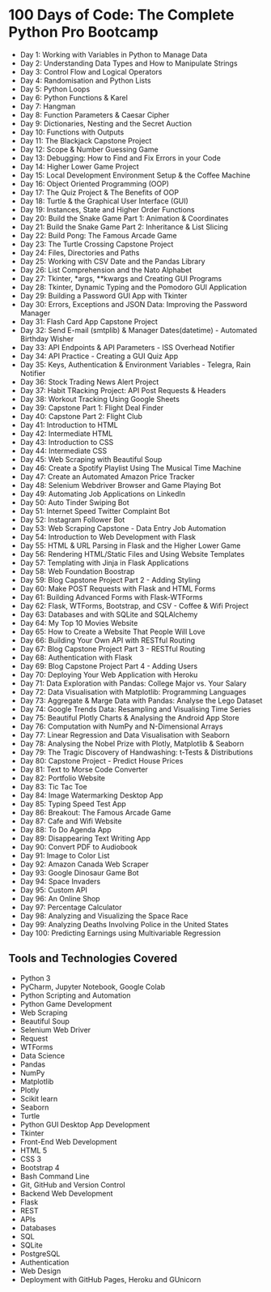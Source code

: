 # 100 Days of Code: The Complete Python Pro Bootcamp

* Day 1: Working with Variables in Python to Manage Data
* Day 2: Understanding Data Types and How to Manipulate Strings
* Day 3: Control Flow and Logical Operators
* Day 4: Randomisation and Python Lists
* Day 5: Python Loops
* Day 6: Python Functions & Karel
* Day 7: Hangman
* Day 8: Function Parameters & Caesar Cipher
* Day 9: Dictionaries, Nesting and the Secret Auction
* Day 10: Functions with Outputs
* Day 11: The Blackjack Capstone Project
* Day 12: Scope & Number Guessing Game
* Day 13: Debugging: How to Find and Fix Errors in your Code
* Day 14: Higher Lower Game Project
* Day 15: Local Development Environment Setup & the Coffee Machine
* Day 16: Object Oriented Programming (OOP)
* Day 17: The Quiz Project & The Benefits of OOP
* Day 18: Turtle & the Graphical User Interface (GUI)
* Day 19: Instances,  State and Higher Order Functions
* Day 20: Build the Snake Game Part 1: Animation & Coordinates
* Day 21: Build the Snake Game Part 2: Inheritance & List Slicing
* Day 22: Build Pong: The Famous Arcade Game
* Day 23: The Turtle Crossing Capstone Project
* Day 24: Files, Directories and Paths
* Day 25: Working with CSV Date and the Pandas Library
* Day 26: List Comprehension and the Nato Alphabet
* Day 27: Tkinter, *args, **kwargs and Creating GUI Programs
* Day 28: Tkinter, Dynamic Typing and the Pomodoro GUI Application
* Day 29: Building a Password GUI App with Tkinter
* Day 30: Errors, Exceptions and JSON Data: Improving the Password Manager
* Day 31: Flash Card App Capstone Project
* Day 32: Send E-mail (smtplib) & Manager Dates(datetime) - Automated Birthday Wisher
* Day 33: API Endpoints & API Parameters - ISS Overhead Notifier
* Day 34: API Practice - Creating a GUI Quiz App
* Day 35: Keys, Authentication & Environment Variables - Telegra, Rain Notifier
* Day 36: Stock Trading News Alert Project
* Day 37: Habit TRacking Project: API Post Requests & Headers
* Day 38: Workout Tracking Using Google Sheets
* Day 39: Capstone Part 1: Flight Deal Finder
* Day 40: Capstone Part 2: Flight Club
* Day 41: Introduction to HTML
* Day 42: Intermediate HTML
* Day 43: Introduction to CSS
* Day 44: Intermediate CSS
* Day 45: Web Scraping with Beautiful Soup
* Day 46: Create a Spotify Playlist Using The Musical Time Machine
* Day 47: Create an Automated Amazon Price Tracker
* Day 48: Selenium Webdriver Browser and Game Playing Bot
* Day 49: Automating Job Applications on LinkedIn
* Day 50: Auto Tinder Swiping Bot
* Day 51: Internet Speed Twitter Complaint Bot
* Day 52: Instagram Follower Bot
* Day 53: Web Scraping Capstone - Data Entry Job Automation
* Day 54: Introduction to Web Development with Flask
* Day 55: HTML & URL Parsing in Flask and the Higher Lower Game
* Day 56: Rendering HTML/Static Files and Using Website Templates
* Day 57: Templating with Jinja in Flask Applications
* Day 58: Web Foundation Boostrap
* Day 59: Blog Capstone Project Part 2 - Adding Styling
* Day 60: Make POST Requests with Flask and HTML Forms
* Day 61: Building Advanced Forms with Flask-WTForms
* Day 62: Flask, WTForms, Bootstrap, and CSV - Coffee & Wifi Project
* Day 63: Databases and with SQLite and SQLAlchemy
* Day 64: My Top 10 Movies Website
* Day 65: How to Create a Website That People Will Love
* Day 66: Building Your Own API with RESTful Routing
* Day 67: Blog Capstone Project Part 3 - RESTful Routing
* Day 68: Authentication with Flask
* Day 69: Blog Capstone Project Part 4 - Adding Users
* Day 70: Deploying Your Web Application with Heroku
* Day 71: Data Exploration with Pandas: College Major vs. Your Salary
* Day 72: Data Visualisation with Matplotlib: Programming Languages
* Day 73: Aggregate & Marge Data with Pandas: Analyse the Lego Dataset
* Day 74: Google Trends Data: Resampling and Visualising Time Series
* Day 75: Beautiful Plotly Charts & Analysing the Android App Store
* Day 76: Computation with NumPy and N-Dimensional Arrays
* Day 77: Linear Regression and Data Visualisation with Seaborn
* Day 78: Analysing the Nobel Prize with Plotly, Matplotlib & Seaborn
* Day 79: The Tragic Discovery of Handwashing: t-Tests & Distributions
* Day 80: Capstone Project - Predict House Prices
* Day 81: Text to Morse Code Converter
* Day 82: Portfolio Website
* Day 83: Tic Tac Toe
* Day 84: Image Watermarking Desktop App
* Day 85: Typing Speed Test App
* Day 86: Breakout: The Famous Arcade Game
* Day 87: Cafe and Wifi Website
* Day 88: To Do Agenda App
* Day 89: Disappearing Text Writing App
* Day 90: Convert PDF to Audiobook
* Day 91: Image to Color List
* Day 92: Amazon Canada Web Scraper
* Day 93: Google Dinosaur Game Bot
* Day 94: Space Invaders
* Day 95: Custom API
* Day 96: An Online Shop
* Day 97: Percentage Calculator
* Day 98: Analyzing and Visualizing the Space Race
* Day 99: Analyzing Deaths Involving Police in the United States
* Day 100: Predicting Earnings using Multivariable Regression

## Tools and Technologies Covered
* Python 3
* PyCharm, Jupyter Notebook, Google Colab
* Python Scripting and Automation
* Python Game Development
* Web Scraping
* Beautiful Soup
* Selenium Web Driver
* Request
* WTForms
* Data Science
* Pandas
* NumPy
* Matplotlib
* Plotly
* Scikit learn
* Seaborn
* Turtle
* Python GUI Desktop App Development
* Tkinter
* Front-End Web Development
* HTML 5
* CSS 3
* Bootstrap 4
* Bash Command Line
* Git, GitHub and Version Control
* Backend Web Development
* Flask
* REST
* APIs
* Databases
* SQL
* SQLite
* PostgreSQL
* Authentication
* Web Design
* Deployment with GitHub Pages, Heroku and GUnicorn

